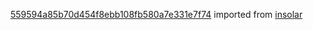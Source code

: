 [559594a85b70d454f8ebb108fb580a7e331e7f74](https://github.com/insolar/insolar/commit/559594a85b70d454f8ebb108fb580a7e331e7f74) imported from [insolar](https://github.com/insolar/insolar)
